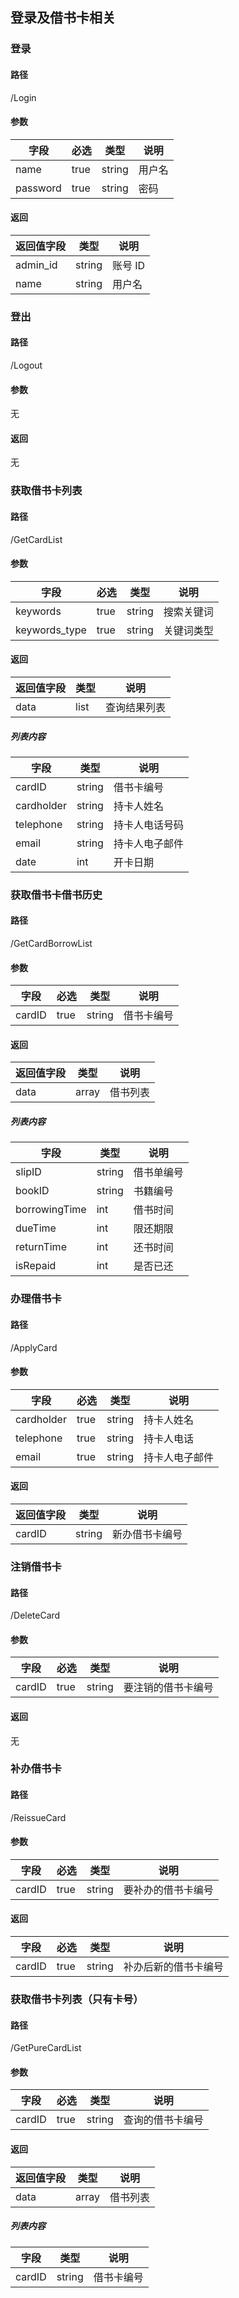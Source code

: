 ## 登录及借书卡相关

### 登录

#### 路径

/Login

#### 参数

| 字段     | 必选 | 类型   | 说明   |
| -------- | ---- | ------ | ------ |
| name     | true | string | 用户名 |
| password | true | string | 密码   |

#### 返回

| 返回值字段 | 类型   | 说明    |
| ---------- | ------ | ------- |
| admin_id   | string | 账号 ID |
| name       | string | 用户名  |

### 登出

#### 路径

/Logout

#### 参数

无

#### 返回

无

### 获取借书卡列表

#### 路径

/GetCardList

#### 参数

| 字段          | 必选 | 类型   | 说明       |
| ------------- | ---- | ------ | ---------- |
| keywords      | true | string | 搜索关键词 |
| keywords_type | true | string | 关键词类型 |

#### 返回

| 返回值字段 | 类型   | 说明    |
| ---------- | ------ | ------- |
| data   | list | 查询结果列表 |

##### 列表内容
| 字段       | 类型   | 说明           |
| ---------- | ------ | -------------- |
| cardID     | string | 借书卡编号      |
| cardholder | string | 持卡人姓名     |
| telephone  | string | 持卡人电话号码 |
| email      | string | 持卡人电子邮件 |
| date       | int    | 开卡日期       |


### 获取借书卡借书历史

#### 路径

/GetCardBorrowList

#### 参数

| 字段          | 必选 | 类型   | 说明       |
| ------------- | ---- | ------ | ---------- |
| cardID      | true | string | 借书卡编号 |

#### 返回

| 返回值字段 | 类型   | 说明    |
| ---------- | ------ | ------- |
| data   | array | 借书列表 |

##### 列表内容
| 字段          | 类型   | 说明       |
| ------------- | ------ | ---------- |
| slipID        | string | 借书单编号 |
| bookID        | string | 书籍编号   |
| borrowingTime | int    | 借书时间   |
| dueTime       | int    | 限还期限   |
| returnTime    | int    | 还书时间   |
| isRepaid      | int    | 是否已还   |

### 办理借书卡

#### 路径

/ApplyCard

#### 参数

| 字段       | 必选 | 类型   | 说明           |
| ---------- | ---- | ------ | -------------- |
| cardholder | true | string | 持卡人姓名     |
| telephone  | true | string | 持卡人电话     |
| email      | true | string | 持卡人电子邮件 |

#### 返回

| 返回值字段 | 类型   | 说明    |
| ---------- | ------ | ------- |
| cardID   | string | 新办借书卡编号 |

### 注销借书卡

#### 路径

/DeleteCard

#### 参数

| 字段   | 必选 | 类型   | 说明               |
| ------ | ---- | ------ | ------------------ |
| cardID | true | string | 要注销的借书卡编号 |

#### 返回

无

### 补办借书卡

#### 路径

/ReissueCard

#### 参数

| 字段   | 必选 | 类型   | 说明               |
| ------ | ---- | ------ | ------------------ |
| cardID | true | string | 要补办的借书卡编号 |

#### 返回

| 字段   | 必选 | 类型   | 说明               |
| ------ | ---- | ------ | ------------------ |
| cardID | true | string | 补办后新的借书卡编号 |

### 获取借书卡列表（只有卡号）

#### 路径

/GetPureCardList

#### 参数

| 字段   | 必选 | 类型   | 说明             |
| ------ | ---- | ------ | ---------------- |
| cardID | true | string | 查询的借书卡编号 |

#### 返回

| 返回值字段 | 类型  | 说明     |
| ---------- | ----- | -------- |
| data       | array | 借书列表 |

##### 列表内容
| 字段   | 类型   | 说明       |
| ------ | ------ | ---------- |
| cardID | string | 借书卡编号 |